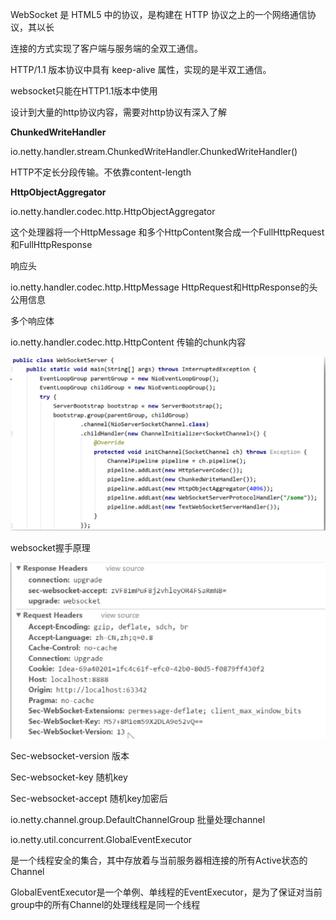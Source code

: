 WebSocket 是 HTML5 中的协议，是构建在 HTTP 协议之上的一个网络通信协议，其以长

连接的方式实现了客户端与服务端的全双工通信。

HTTP/1.1 版本协议中具有 keep-alive 属性，实现的是半双工通信。

websocket只能在HTTP1.1版本中使用

设计到大量的http协议内容，需要对http协议有深入了解



**ChunkedWriteHandler**

io.netty.handler.stream.ChunkedWriteHandler.ChunkedWriteHandler()

HTTP不定长分段传输。不依靠content-length







**HttpObjectAggregator**

io.netty.handler.codec.http.HttpObjectAggregator

这个处理器将一个HttpMessage 和多个HttpContent聚合成一个FullHttpRequest和FullHttpResponse



响应头

io.netty.handler.codec.http.HttpMessage             HttpRequest和HttpResponse的头公用信息  

多个响应体 

io.netty.handler.codec.http.HttpContent				传输的chunk内容



![image-20200607104035408](images/image-20200607104035408.png)





websocket握手原理

![image-20200607104522603](images/image-20200607104522603.png)



Sec-websocket-version  	版本

Sec-websocket-key    		 随机key

Sec-websocket-accept        随机key加密后

 



io.netty.channel.group.DefaultChannelGroup    批量处理channel





io.netty.util.concurrent.GlobalEventExecutor   

是一个线程安全的集合，其中存放着与当前服务器相连接的所有Active状态的Channel

GlobalEventExecutor是一个单例、单线程的EventExecutor，是为了保证对当前group中的所有Channel的处理线程是同一个线程
